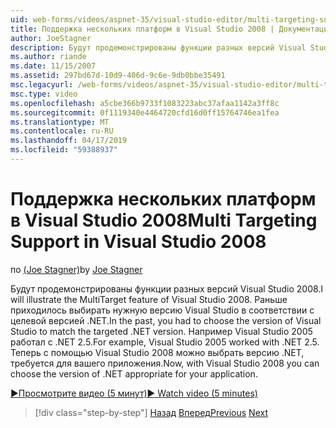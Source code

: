 ```yaml
---
uid: web-forms/videos/aspnet-35/visual-studio-editor/multi-targeting-support-in-visual-studio-2008
title: Поддержка нескольких платформ в Visual Studio 2008 | Документация Майкрософт
author: JoeStagner
description: Будут продемонстрированы функции разных версий Visual Studio 2008. Раньше приходилось выбирать нужную версию Visual Studio в соответствии с целевой versi .NET...
ms.author: riande
ms.date: 11/15/2007
ms.assetid: 297bd67d-10d9-406d-9c6e-9db0bbe35491
msc.legacyurl: /web-forms/videos/aspnet-35/visual-studio-editor/multi-targeting-support-in-visual-studio-2008
msc.type: video
ms.openlocfilehash: a5cbe366b9733f1083223abc37afaa1142a3ff8c
ms.sourcegitcommit: 0f1119340e4464720cfd16d0ff15764746ea1fea
ms.translationtype: MT
ms.contentlocale: ru-RU
ms.lasthandoff: 04/17/2019
ms.locfileid: "59388937"
---
```

# <a name="multi-targeting-support-in-visual-studio-2008"></a><span data-ttu-id="027ea-104">Поддержка нескольких платформ в Visual Studio 2008</span><span class="sxs-lookup"><span data-stu-id="027ea-104">Multi Targeting Support in Visual Studio 2008</span></span>

<span data-ttu-id="027ea-105">по [(Joe Stagner)](https://github.com/JoeStagner)</span><span class="sxs-lookup"><span data-stu-id="027ea-105">by [Joe Stagner](https://github.com/JoeStagner)</span></span>

<span data-ttu-id="027ea-106">Будут продемонстрированы функции разных версий Visual Studio 2008.</span><span class="sxs-lookup"><span data-stu-id="027ea-106">I will illustrate the MultiTarget feature of Visual Studio 2008.</span></span> <span data-ttu-id="027ea-107">Раньше приходилось выбирать нужную версию Visual Studio в соответствии с целевой версией .NET.</span><span class="sxs-lookup"><span data-stu-id="027ea-107">In the past, you had to choose the version of Visual Studio to match the targeted .NET version.</span></span> <span data-ttu-id="027ea-108">Например Visual Studio 2005 работал с .NET 2.5.</span><span class="sxs-lookup"><span data-stu-id="027ea-108">For example, Visual Studio 2005 worked with .NET 2.5.</span></span> <span data-ttu-id="027ea-109">Теперь с помощью Visual Studio 2008 можно выбрать версию .NET, требуется для вашего приложения.</span><span class="sxs-lookup"><span data-stu-id="027ea-109">Now, with Visual Studio 2008 you can choose the version of .NET appropriate for your application.</span></span>

[<span data-ttu-id="027ea-110">&#9654;Просмотрите видео (5 минут)</span><span class="sxs-lookup"><span data-stu-id="027ea-110">&#9654; Watch video (5 minutes)</span></span>](https://channel9.msdn.com/Blogs/ASP-NET-Site-Videos/multi-targeting-support-in-visual-studio-2008)

> [!div class="step-by-step"]
> <span data-ttu-id="027ea-111">[Назад](javascript-debugging-in-visual-studio-2008.md)
> [Вперед](intellisense-for-jscript-and-aspnet-ajax.md)</span><span class="sxs-lookup"><span data-stu-id="027ea-111">[Previous](javascript-debugging-in-visual-studio-2008.md)
[Next](intellisense-for-jscript-and-aspnet-ajax.md)</span></span>
